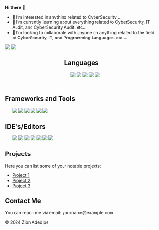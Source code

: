 <strong> <p>Hi there 👋 </p> </strong>

- 👀 I’m interested in anything related to CyberSecurity ...
- 🌱 I’m currently learning about everything related to CyberSecurity, IT Audit, and CyberSecurity Audit. etc...
- 💞️ I’m looking to collaborate with anyone on anything related to the field of CyberSecurity, IT, and Programming Languages. etc ...

<img src="https://img.shields.io/badge/Gmail-D14836?style=for-the-badge&logo=gmail&logoColor=white" /> <img src="https://img.shields.io/badge/LinkedIn-0077B5?style=for-the-badge&logo=linkedin&logoColor=white" /> 

<!DOCTYPE html>
<html lang="en">
<head>
    <meta charset="UTF-8">
    <meta name="viewport" content="width=device-width, initial-scale=1.0">
</head>
<body>
    <header>
        <h2>Languages</h2>
        <ul>
                <img src="https://img.shields.io/badge/Python-FFD43B?style=for-the-badge&logo=python&logoColor=blue" />
                <img src="https://img.shields.io/badge/HTML5-E34F26?style=for-the-badge&logo=html5&logoColor=white" />
                <img src="https://img.shields.io/badge/CSS3-1572B6?style=for-the-badge&logo=css3&logoColor=white" /> 
                <img src="https://img.shields.io/badge/JavaScript-323330?style=for-the-badge&logo=javascript&logoColor=F7DF1E " /> 
                <img src="https://img.shields.io/badge/powershell-5391FE?style=for-the-badge&logo=powershell&logoColor=white" /> 
            </ul>
    </header>
    <main>
        <section>
            <h2>Frameworks and Tools </h2>
            <ul>
                <img src="https://img.shields.io/badge/conda-342B029.svg?&style=for-the-badge&logo=anaconda&logoColor=white" />
                <img src="https://img.shields.io/badge/Sqlite-003B57?style=for-the-badge&logo=sqlite&logoColor=white" /> 
                <img src="https://img.shields.io/badge/MySQL-005C84?style=for-the-badge&logo=mysql&logoColor=white" /> 
                <img src="https://img.shields.io/badge/Microsoft%20SQL%20Server-CC2927?style=for-the-badge&logo=microsoft%20sql%20server&logoColor=white" /> 
                <img src="https://img.shields.io/badge/Oracle-F80000?style=for-the-badge&logo=Oracle&logoColor=white" />
                <img src="https://img.shields.io/badge/jupyter-%23FA0F00.svg?style=for-the-badge&logo=jupyter&logoColor=white" />
            </ul>
        </section>
        <section>
            <h2>IDE's/Editors</h2>
            <ul>
                <img src="https://img.shields.io/badge/VSCode-0078D4?style=for-the-badge&logo=visual%20studio%20code&logoColor=white" />
                <img src=" https://img.shields.io/badge/Notepad++-90E59A.svg?style=for-the-badge&logo=notepad%2B%2B&logoColor=black" />
                <img src="https://img.shields.io/badge/sublime_text-%23575757.svg?&style=for-the-badge&logo=sublime-text&logoColor=important" />
                <img src="https://img.shields.io/badge/IntelliJ_IDEA-000000.svg?style=for-the-badge&logo=intellij-idea&logoColor=white" /> 
                <img src="https://img.shields.io/badge/PyCharm-000000.svg?&style=for-the-badge&logo=PyCharm&logoColor=white" /> 
                <img src="https://img.shields.io/badge/Anaconda-%2344A833.svg?style=for-the-badge&logo=anaconda&logoColor=white" />
                <img src="https://img.shields.io/badge/Codepen-000000?style=for-the-badge&logo=codepen&logoColor=white" />  
            </ul>
        </section>
        <section>
            <h2>Projects</h2>
            <p>Here you can list some of your notable projects:</p>
            <ul>
                <li><a href="#">Project 1</a></li>
                <li><a href="#">Project 2</a></li>
                <li><a href="#">Project 3</a></li>
            </ul>
        </section>
        <section>
            <h2>Contact Me</h2>
            <p>You can reach me via email: yourname@example.com</p>
        </section>
    </main>
    <footer>
        <p> &copy; 2024 Zion Adedipe </p>
    </footer>
</body>
</html>

<!---
flashyzee/flashyzee is a ✨ special ✨ repository because its `README.md` (this file) appears on your GitHub profile.
You can click the Preview link to take a look at your changes.
--->
